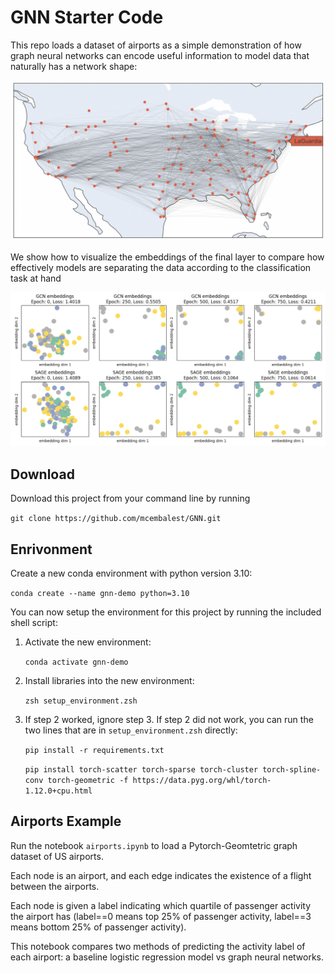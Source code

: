 # GNN Starter Code

This repo loads a dataset of airports as a simple demonstration of how graph neural networks can encode useful information to model data that naturally has a network shape:

![Airports dataset](img/airports.png "Airports dataset")

We show how to visualize the embeddings of the final layer to compare how effectively models are separating the data according to the classification task at hand

![GNN Embeddings](img/gnn_embeddings.png "GNN Embeddings")

## Download

Download this project from your command line by running

`git clone https://github.com/mcembalest/GNN.git`

## Enrivonment

Create a new conda environment with python version 3.10:

`conda create --name gnn-demo python=3.10`

You can now setup the environment for this project by running the included shell script:

1. Activate the new environment:

    `conda activate gnn-demo`

2. Install libraries into the new environment:

    `zsh setup_environment.zsh`

3. If step 2 worked, ignore step 3. If step 2 did not work, you can run the two lines that are in `setup_environment.zsh` directly:

    `pip install -r requirements.txt`

    `pip install torch-scatter torch-sparse torch-cluster torch-spline-conv torch-geometric -f https://data.pyg.org/whl/torch-1.12.0+cpu.html`

## Airports Example

Run the notebook `airports.ipynb` to load a Pytorch-Geomtetric graph dataset of US airports. 

Each node is an airport, and each edge indicates the existence of a flight between the airports.

Each node is given a label indicating which quartile of passenger activity the airport has (label==0 means top 25% of passenger activity, label==3 means bottom 25% of passenger activity).

This notebook compares two methods of predicting the activity label of each airport: a baseline logistic regression model vs graph neural networks.

